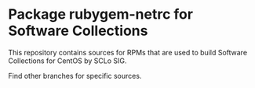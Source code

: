 # Package rubygem-netrc for Software Collections

This repository contains sources for RPMs that are used
to build Software Collections for CentOS by SCLo SIG.

Find other branches for specific sources.
